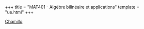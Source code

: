 +++
title = "MAT401 - Algèbre bilinéaire et applications"
template = "ue.html"
+++

[Chamillo](https://chamilo.univ-grenoble-alpes.fr/courses/GBX4MT41/index.php?id_session=0)
